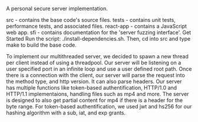 A personal secure server implementation.

src - contains the base code's source files.
tests - contains unit tests, performance tests, and associated files.
react-app - contains a JavaScript web app.
sfi - contains documentation for the 'server fuzzing interface'.
Get Started
Run the script: ./install-dependencies.sh. Then, cd into src and type make to build the base code.

To implement our multithreaded server, we decided to spawn a new thread per client instead of using a threadpool. Our server will be listening on a user specified port in an infinite loop and use a user defined root path. Once there is a connection with the client, our server will parse the request into the method type, and http version. It can also parse headers. Our server has multiple functions like token-based authentification, HTTP/1.0 and HTTP/1.1 implementaions, handling files such as mp4 and more. The server is designed to also get partial content for mp4 if there is a header for the byte range. For token-based authentification, we used jwt and hs256 for our hashing algorithm with a sub, iat, and exp grants.

